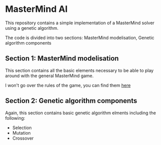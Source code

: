 # MasterMind AI

This repository contains a simple implementation of a MasterMind solver using a genetic algorithm.

The code is divided into two sections: MasterMind modelisation, Genetic algorithm components

## Section 1: MasterMind modelisation

This section contains all the basic elements necessary to be able to play around with the general MasterMind game.

I won't go over the rules of the game, you can find them [here](https://en.wikipedia.org/wiki/Mastermind_%28board_game%29)

## Section 2: Genetic algorithm components

Again, this section contains basic genetic algorithm elments including the following:
* Selection
* Mutation
* Crossover

